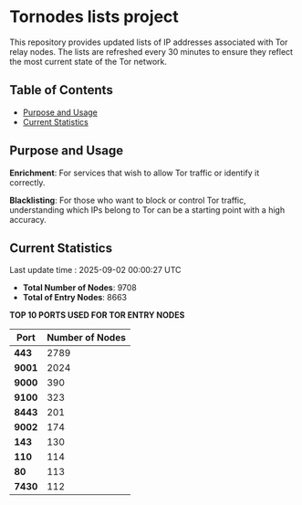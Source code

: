 # Tornodes lists project

This repository provides updated lists of IP addresses associated with Tor relay nodes. The lists are refreshed every 30 minutes to ensure they reflect the most current state of the Tor network.

## Table of Contents

- [Purpose and Usage](#purpose-and-usage)
- [Current Statistics](#current-statistics)


## Purpose and Usage

**Enrichment**: For services that wish to allow Tor traffic or identify it correctly.

**Blacklisting**: For those who want to block or control Tor traffic, understanding which IPs belong to Tor can be a starting point with a high accuracy.

## Current Statistics

Last update time : 2025-09-02 00:00:27 UTC

- **Total Number of Nodes**: 9708
- **Total of Entry Nodes**: 8663

**TOP 10 PORTS USED FOR TOR ENTRY NODES**

| **Port** | **Number of Nodes** |
|------|-----------------|
| **443**   | 2789  |
| **9001**   | 2024  |
| **9000**   | 390  |
| **9100**   | 323  |
| **8443**   | 201  |
| **9002**   | 174  |
| **143**   | 130  |
| **110**   | 114  |
| **80**   | 113  |
| **7430**   | 112  |

